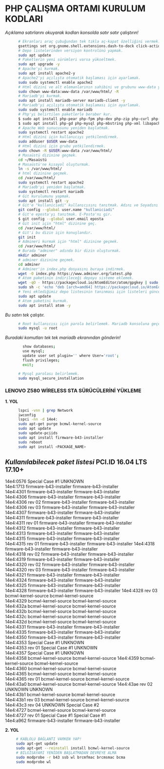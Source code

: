 # PHP ÇALIŞMA ORTAMI KURULUM KODLARI

*Açıklama satırlarını okuyarak kodları konsolda satır satır çalıştırın!*

```sh
      # Ekranları araç çubuğundan tek tıkla aç-kapat özelliğini vermek.
      gsettings set org.gnome.shell.extensions.dash-to-dock click-action 'minimize'
      # Depo listelerinden versiyon kontrolünü yapmak.
      sudo apt update
      # Paketlerin yeni sürümleri varsa yükseltmek.
      sudo apt upgrade -y
      # Apache'yi kurmak.
      sudo apt install apache2-y
      # Apache2'yi açılışta otomatik başlaması için ayarlamak.
      sudo sudo systemctl enable apache2     
      # Html dizini ve alt elemanlarının sahibini ve grubunu www-data yapmak.
      sudo chown www-data:www-data /var/www/html/ -R
      # Mariadb'yi kurmak.
      sudo apt install mariadb-server mariadb-client -y
      # Mariadb'yi açılışta otomatik başlaması için ayarlamak.
      sudo sudo systemctl enable mariadb
      # Php'yi belirtilen paketlerle beraber kur.    
      $ sudo apt install php-pear php-fpm php-dev php-zip php-curl php-xmlrpc -y
      $ sudo apt install php-gd php-mysql php-mbstring php-xml libapache2-mod-php -y
      # Apache Web sunucusunu yeniden başlatmak.
      sudo systemctl restart apache2
      # Html dizini için kullanıcıyı yetkilendirmek.
      sudo adduser $USER www-data
      # Html dizini için grubu yetkilendirmek.
      sudo chown -R $USER:www-data /var/www/html/
      # Masaüstü dizinine geçmek.
      cd ~/Masaüstü
      # Masaüstü'ne kısayol oluşturmak.
      ln -s /var/www/html/
      # html dizinine geçmek.
      cd /var/www/html/
      sudo systemctl restart apache2
      # Mariadb'yi yeniden başlatmak.
      sudo systemctl restart mariadb
      # Git kurulumunu yapmak.
      sudo apt install git -y
      # Git'e "kullaniciadi" kullanıcısını tanıtmak. Adını ve Soyadını gir.
      git config --global user.name "kullaniciadi"
      # Git'e eposta'yı tanıtmak. E-Posta'nı gir.
      $ git config --global user.email eposta
      # Git init için "html" dizinine geç.
      cd /var/www/html/
      # Git'i bu dizin için konuşlandır.
      git init
      # Admineri kurmak için "html" dizinine geçmek.
      cd /var/www/html/
      # Burada "adminer" adında bir dizin oluşturmak.
      mkdir adminer
      # adminer dizinine geçmek.
      cd adminer
      # Adminer'in index.php dosyasını buraya indirmek.
      wget -O index.php https://www.adminer.org/latest.php
      # Atom paketinin indirileceği depoyu sisteme eklemek.
      wget -qO - https://packagecloud.io/AtomEditor/atom/gpgkey | sudo apt-key add -  
      sudo sh -c 'echo "deb [arch=amd64] https://packagecloud.io/AtomEditor/atom/any/ any main" > /etc/apt/sources.list.d/atom.list'
      # Yeni eklediğimiz depo listesinin tanınması için listeleri güncellemek.
      sudo apt update
      # Atom paketini kurmak.
      sudo apt install atom -y
```

*Bu satırı tek çalıştır.*

```sh
      # Root kullanıcısı için parola belirlemek. Mariadb konsoluna geçer.
      sudo mysql -u root
```
*Buradaki komutları tek tek mariadb ekranından gönderin!*

```sh
        show databases;
        use mysql;
        update user set plugin='' where User='root';
        flush privileges;
        exit;
```

```sh
      # Mysql parolası belirlemek.
      sudo mysql_secure_installation
```

### LENOVO Z580 WİRELESS STA SÜRÜCÜLERİNİ YÜKLEME

**1. YOL**

```sh
      lspci -vnn | grep Network
      iwconfig
      lspci -nn -d 14e4:
      sudo apt-get purge bcmwl-kernel-source
      sudo apt update
      sudo update-pciids
      sudo apt install firmware-b43-installer
      sudo reboot
      sudo apt install <PACKAGE_NAME>
 ```
 *Kullanılabilecek paket listesi*
 PCI.ID              16.04 LTS                        17.10+
------------------------------------------------------------------------------------
14e4:0576           Special Case #1                   UNKNOWN      
14e4:1713           firmware-b43-installer            firmware-b43-installer      
14e4:4301           firmware-b43-installer            firmware-b43-installer      
14e4:4306           firmware-b43-installer            firmware-b43-installer      
14e4:4306 rev 02    firmware-b43-installer            firmware-b43-installer      
14e4:4306 rev 03    firmware-b43-installer            firmware-b43-installer      
14e4:4307           firmware-b43-installer            firmware-b43-installer      
14e4:4311           firmware-b43-installer            firmware-b43-installer      
14e4:4311 rev 01    firmware-b43-installer            firmware-b43-installer      
14e4:4312           firmware-b43-installer            firmware-b43-installer      
14e4:4313           firmware-b43-installer            firmware-b43-installer               
14e4:4315           firmware-b43-installer            firmware-b43-installer      
14e4:4315 rev 01    firmware-b43-installer            firmware-b43-installer
14e4:4318           firmware-b43-installer            firmware-b43-installer                
14e4:4318 rev 02    firmware-b43-installer            firmware-b43-installer                
14e4:4319           firmware-b43-installer            firmware-b43-installer               
14e4:4320 rev 02    firmware-b43-installer            firmware-b43-installer               
14e4:4320 rev 03    firmware-b43-installer            firmware-b43-installer            
14e4:4321           firmware-b43-installer            firmware-b43-installer  
14e4:4324           firmware-b43-installer            firmware-b43-installer        
14e4:4325           firmware-b43-installer            firmware-b43-installer      
14e4:4328           firmware-b43-installer            firmware-b43-installer
14e4:4328 rev 03    bcmwl-kernel-source               bcmwl-kernel-source      
14e4:4329           bcmwl-kernel-source               bcmwl-kernel-source        
14e4:432a           bcmwl-kernel-source               bcmwl-kernel-source        
14e4:432b           bcmwl-kernel-source               bcmwl-kernel-source        
14e4:432c           bcmwl-kernel-source               bcmwl-kernel-source        
14e4:432d           bcmwl-kernel-source               bcmwl-kernel-source       
14e4:4331           firmware-b43-installer            firmware-b43-installer          
14e4:4335           firmware-b43-installer            firmware-b43-installer      
14e4:4350           firmware-b43-installer            firmware-b43-installer  
14e4:4353           Special Case #1                   UNKNOWN        
14e4:4353 rev 01    Special Case #1                   UNKNOWN                 
14e4:4357           Special Case #1                   UNKNOWN        
14e4:4358           bcmwl-kernel-source               bcmwl-kernel-source
14e4:4359           bcmwl-kernel-source               bcmwl-kernel-source       
14e4:4360           bcmwl-kernel-source               bcmwl-kernel-source    
14e4:4365           bcmwl-kernel-source               bcmwl-kernel-source      
14e4:4365 rev 01    bcmwl-kernel-source               bcmwl-kernel-source      
14e4:43a0           bcmwl-kernel-source               bcmwl-kernel-source
14e4:43ae rev 02    UNKNOWN                           UNKNOWN     
14e4:43b1           bcmwl-kernel-source               bcmwl-kernel-source        
14e4:43b1 rev 03    bcmwl-kernel-source               bcmwl-kernel-source              
14e4:43c3 rev 04    UNKNOWN                           Special Case #2                     
14e4:4727           bcmwl-kernel-source               bcmwl-kernel-source        
14e4:4727 rev 01    Special Case #1                   Special Case #1        
14e4:a962           firmware-b43-installer            firmware-b43-installer
 
 
**2. YOL**

 ```sh
      # KABLOLU BAĞLANTI VARKEN YAP!
      sudo apt-get update
      sudo apt-get --reinstall install bcmwl-kernel-source
      # BİLGİSAYARI YENİDEN BAŞLATMADAN DEVREYE ALMA
      sudo modprobe -r b43 ssb wl brcmfmac brcmsmac bcma
      sudo modprobe wl
```
